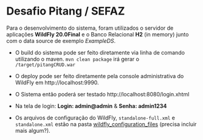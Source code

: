 # Desafio Pitang / SEFAZ

Para o desenvolvimento do sistema, foram utilizados o servidor de aplicações **WildFly 20.0Final** e o Banco Relacional **H2** (in memory) junto com o data source de exemplo _ExampleDS_.

- O build do sistema pode ser feito diretamente via linha de comando utilizando o maven. `mvn clean package` irá gerar o `/target/pitangCRUD.war`

- O deploy pode ser feito diretamente pela console administrativa do WildFly em http://localhost:9990.

- O Sistema então poderá ser testado http://localhost:8080/login.xhtml

- Na tela de login: **Login: admin@admin**  & **Senha: admin1234**

- Os arquivos de configuração do WildFly, `standalone-full.xml` e `standalone.xml` estão na pasta [wildfly_configuration_files](https://github.com/DLira/desafio_pitang/tree/master/pitang_crud/wildfly_configuration_files) (precisa incluir mais algum?).